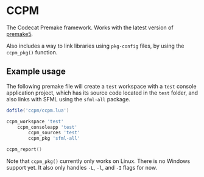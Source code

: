 # CCPM
The Codecat Premake framework. Works with the latest version of [premake5](https://premake.github.io/).

Also includes a way to link libraries using `pkg-config` files, by using the `ccpm_pkg()` function.

## Example usage
The following premake file will create a `test` workspace with a `test` console application project, which has its source code located in the `test` folder, and also links with SFML using the `sfml-all` package.

```lua
dofile('ccpm/ccpm.lua')

ccpm_workspace 'test'
	ccpm_consoleapp 'test'
		ccpm_sources 'test'
		ccpm_pkg 'sfml-all'

ccpm_report()
```

Note that `ccpm_pkg()` currently only works on Linux. There is no Windows support yet. It also only handles `-L`, `-l`, and `-I` flags for now.
